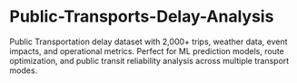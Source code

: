 # Public-Transports-Delay-Analysis
Public Transportation delay dataset with 2,000+ trips, weather data, event impacts, and operational metrics. Perfect for ML prediction models, route optimization, and public transit reliability analysis across multiple transport modes.
